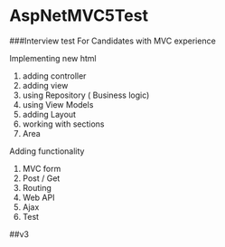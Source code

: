 AspNetMVC5Test
==============

###Interview test For Candidates with MVC experience

Implementing new html  
1.	adding controller  
2.	adding view  
3.	using Repository ( Business logic)  
4.	using View Models  
5.	adding Layout  
6.	working with sections  
7.	Area    

Adding functionality  
1.	MVC form  
2.	Post / Get  
3.	Routing  
4.	Web API  
5.	Ajax  
6.	Test 


##v3
 
